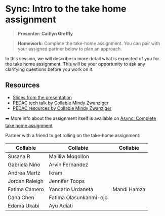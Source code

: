 # Sync: Intro to the take home assignment

> **Presenter: Caitlyn Greffly**

> **Homework:** Complete the take-home assignment. You can pair with your assigned partner below to plan an approach.

In this session, we will describe in more detail what is expected of you for the take home assignment. This will be your opportunity to ask any clarifying questions before you work on it.

## Resources

- [Slides from the presentation](https://docs.google.com/presentation/d/1msMpJgBn6WAi3vT2Tcf_h5mkueTjXBgR0BLfWwvwfwY/edit?usp=sharing)
- [PEDAC tech talk by Collabie Mindy Zwanziger](https://youtu.be/1_dWepaAg50)
- [PEDAC resources by Collabie Mindy Zwanziger](https://github.com/mindyzwan/PEDAC-workshop)

➡️ More info about the assignment itself is available on [Async: Complete take home assignment](./complete-take-home-assignment.md)

Partner with a friend to get rolling on the take-home assignment: 

| Collabie | Collabie | Collabie |
| ---- | ---- | ---- |
| Susana R | Mailliw Mogollon |
| Gabriela Niño | Arvin Fernandez |
| Andrea Martz | Ikram |
| Jordan Raleigh | Jennifer Toops |
| Fatima Camero | Yancarlo Urdaneta  | Mandi Hamza |
| Dana Chen | Fatima Olasunkanmi-ojo |
| Edema Ukabi | Ayu Adiati |
